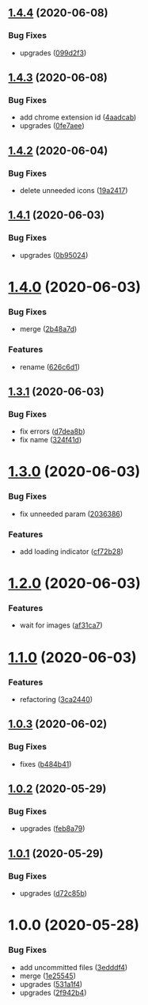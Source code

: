 ## [1.4.4](https://github.com/dword-design/github-repository-list-badges/compare/v1.4.3...v1.4.4) (2020-06-08)


### Bug Fixes

* upgrades ([099d2f3](https://github.com/dword-design/github-repository-list-badges/commit/099d2f3cb2b920cd4b8844dc075d358450c4d464))

## [1.4.3](https://github.com/dword-design/github-repository-list-badges/compare/v1.4.2...v1.4.3) (2020-06-08)


### Bug Fixes

* add chrome extension id ([4aadcab](https://github.com/dword-design/github-repository-list-badges/commit/4aadcab58187b8a7ee1fbf4223dc467c7d48aa72))
* upgrades ([0fe7aee](https://github.com/dword-design/github-repository-list-badges/commit/0fe7aee074f1abbedd78400f3831af4ee2a7f4ac))

## [1.4.2](https://github.com/dword-design/github-repository-list-badges/compare/v1.4.1...v1.4.2) (2020-06-04)


### Bug Fixes

* delete unneeded icons ([19a2417](https://github.com/dword-design/github-repository-list-badges/commit/19a2417afd20974b52a6525f7a144be09210ea7a))

## [1.4.1](https://github.com/dword-design/github-repository-list-badges/compare/v1.4.0...v1.4.1) (2020-06-03)


### Bug Fixes

* upgrades ([0b95024](https://github.com/dword-design/github-repository-list-badges/commit/0b9502411f6a77b2c7dccb1cc28388d983f4364c))

# [1.4.0](https://github.com/dword-design/github-repository-list-badges/compare/v1.3.1...v1.4.0) (2020-06-03)


### Bug Fixes

* merge ([2b48a7d](https://github.com/dword-design/github-repository-list-badges/commit/2b48a7d01e8046d39bb512f61e863498cb06d436))


### Features

* rename ([626c6d1](https://github.com/dword-design/github-repository-list-badges/commit/626c6d151f8193c0cf036eeb2ff1dc5612b03525))

## [1.3.1](https://github.com/dword-design/github-repository-list-badges/compare/v1.3.0...v1.3.1) (2020-06-03)


### Bug Fixes

* fix errors ([d7dea8b](https://github.com/dword-design/github-repository-list-badges/commit/d7dea8b2829010d552716295dd0c89fe3804373c))
* fix name ([324f41d](https://github.com/dword-design/github-repository-list-badges/commit/324f41d5019c0f12e2e2a54f456f37b37682049a))

# [1.3.0](https://github.com/dword-design/github-repository-list-badges/compare/v1.2.0...v1.3.0) (2020-06-03)


### Bug Fixes

* fix unneeded param ([2036386](https://github.com/dword-design/github-repository-list-badges/commit/2036386a2256f477bbdb8209091c0124b60154a0))


### Features

* add loading indicator ([cf72b28](https://github.com/dword-design/github-repository-list-badges/commit/cf72b2802636595a84f481860446fd97f6013492))

# [1.2.0](https://github.com/dword-design/github-repository-list-badges/compare/v1.1.0...v1.2.0) (2020-06-03)


### Features

* wait for images ([af31ca7](https://github.com/dword-design/github-repository-list-badges/commit/af31ca7b33a12f157fe823e718adac163c97cf8e))

# [1.1.0](https://github.com/dword-design/github-repository-list-badges/compare/v1.0.3...v1.1.0) (2020-06-03)


### Features

* refactoring ([3ca2440](https://github.com/dword-design/github-repository-list-badges/commit/3ca2440e0b6ba2f63bfc133ad4a4fe97ab0624c9))

## [1.0.3](https://github.com/dword-design/github-better-repository-list/compare/v1.0.2...v1.0.3) (2020-06-02)


### Bug Fixes

* fixes ([b484b41](https://github.com/dword-design/github-better-repository-list/commit/b484b41b5fcc3adba2dcfa2e8ce5773e90bed06a))

## [1.0.2](https://github.com/dword-design/github-better-repository-list/compare/v1.0.1...v1.0.2) (2020-05-29)


### Bug Fixes

* upgrades ([feb8a79](https://github.com/dword-design/github-better-repository-list/commit/feb8a79ca9f1e7db80104e46999539ec8dff22d0))

## [1.0.1](https://github.com/dword-design/github-better-repository-list/compare/v1.0.0...v1.0.1) (2020-05-29)


### Bug Fixes

* upgrades ([d72c85b](https://github.com/dword-design/github-better-repository-list/commit/d72c85b039aca502abb439d16c49c0c695122c52))

# 1.0.0 (2020-05-28)


### Bug Fixes

* add uncommitted files ([3edddf4](https://github.com/dword-design/chrome-extension-github-better-repository-list/commit/3edddf49df771d5bf26f4977446b308884810cf4))
* merge ([1e25545](https://github.com/dword-design/chrome-extension-github-better-repository-list/commit/1e25545af59a88dff9ef8be97e60fbefd409d568))
* upgrades ([531a1f4](https://github.com/dword-design/chrome-extension-github-better-repository-list/commit/531a1f4378a37378800d4589b87615bce9c10400))
* upgrades ([2f942b4](https://github.com/dword-design/chrome-extension-github-better-repository-list/commit/2f942b42b524d29fe0b9b6fcacf7df40c286fb51))

